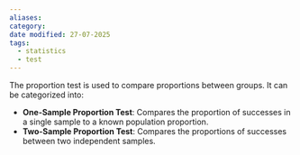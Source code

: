 ```yaml
---
aliases: 
category: 
date modified: 27-07-2025
tags:
  - statistics
  - test
---
```

The proportion test is used to compare proportions between groups. It can be categorized into:
- **One-Sample Proportion Test**: Compares the proportion of successes in a single sample to a known population proportion.
- **Two-Sample Proportion Test**: Compares the proportions of successes between two independent samples.